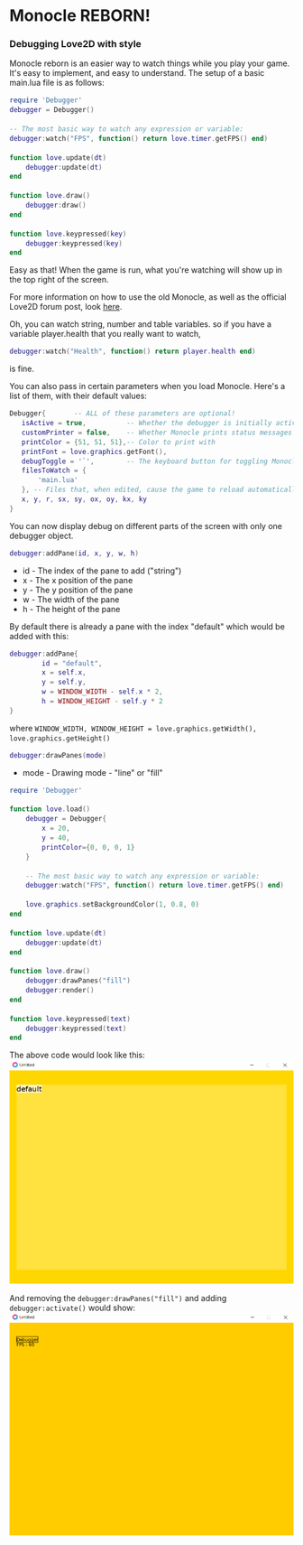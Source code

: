 # Monocle REBORN!

### Debugging Love2D with style

Monocle reborn is an easier way to watch things while you play your game. 
It's easy to implement, and easy to understand. The setup of a basic main.lua file is as follows:

```lua
require 'Debugger'
debugger = Debugger()

-- The most basic way to watch any expression or variable:
debugger:watch("FPS", function() return love.timer.getFPS() end)

function love.update(dt)
	debugger:update(dt)
end

function love.draw()
	debugger:draw()
end

function love.keypressed(key)
	debugger:keypressed(key)
end
```
Easy as that! When the game is run, what you're watching will show up in the top right of the screen.

For more information on how to use the old Monocle, as well as the official Love2D forum post, look [here](http://love2d.org/forums/viewtopic.php?f=5&t=77108).

Oh, you can watch string, number and table variables. so if you have a variable player.health that you really want to watch,
```lua
debugger:watch("Health", function() return player.health end)
```
is fine.


 You can also pass in certain parameters when you load Monocle. Here's a list of them, with their default values:
 
 ```lua
 Debugger{       -- ALL of these parameters are optional!
	isActive = true,          -- Whether the debugger is initially active
	customPrinter = false,    -- Whether Monocle prints status messages to the output
	printColor = {51, 51, 51},-- Color to print with
	printFont = love.graphics.getFont(),
	debugToggle = '`',        -- The keyboard button for toggling Monocle
	filesToWatch = {
		'main.lua'
	}, -- Files that, when edited, cause the game to reload automatically,
	x, y, r, sx, sy, ox, oy, kx, ky
}
```


You can now display debug on different parts of the screen with only one debugger object.
```lua
debugger:addPane(id, x, y, w, h)
```

* id - The index of the pane to add ("string")
* x - The x position of the pane
* y - The y position of the pane
* w - The width of the pane
* h - The height of the pane

By default there is already a pane with the index "default" which would be added with this:
```lua
debugger:addPane{
        id = "default",
        x = self.x,
        y = self.y,
        w = WINDOW_WIDTH - self.x * 2,
        h = WINDOW_HEIGHT - self.y * 2
}
```

where `WINDOW_WIDTH, WINDOW_HEIGHT = love.graphics.getWidth(), love.graphics.getHeight()`

```lua
debugger:drawPanes(mode)
```
* mode - Drawing mode - "line" or "fill"

```lua
require 'Debugger'

function love.load()
	debugger = Debugger{
		x = 20,
		y = 40,
		printColor={0, 0, 0, 1}
	}

	-- The most basic way to watch any expression or variable:
	debugger:watch("FPS", function() return love.timer.getFPS() end)

	love.graphics.setBackgroundColor(1, 0.8, 0)
end

function love.update(dt)
	debugger:update(dt)
end

function love.draw()
	debugger:drawPanes("fill")
	debugger:render()
end

function love.keypressed(text)
	debugger:keypressed(text)
end
```
The above code would look like this:
![Panes drawn with gold background](/images/panes_drawn.png)

And removing the `debugger:drawPanes("fill")` and adding `debugger:activate()` would show:
![Debug mode activated](/images/debug_activated.png)
